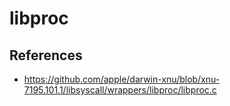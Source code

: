 # libproc

## References

- https://github.com/apple/darwin-xnu/blob/xnu-7195.101.1/libsyscall/wrappers/libproc/libproc.c
